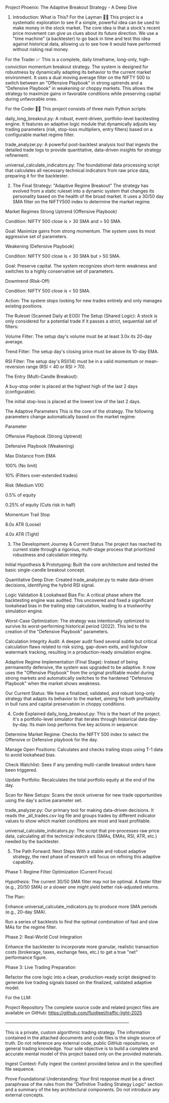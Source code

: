 Project Phoenix: The Adaptive Breakout Strategy - A Deep Dive
1. Introduction: What is This?
For the Layman 🧑‍💼
This project is a systematic exploration to see if a simple, powerful idea can be used to make money in the stock market. The core idea is that a stock's recent price movement can give us clues about its future direction. We use a "time machine" (a backtester) to go back in time and test this idea against historical data, allowing us to see how it would have performed without risking real money.

For the Trader 📈
This is a complete, daily timeframe, long-only, high-conviction momentum breakout strategy. The system is designed for robustness by dynamically adapting its behavior to the current market environment. It uses a dual moving average filter on the NIFTY 500 to switch between an "Offensive Playbook" in strong uptrends and a "Defensive Playbook" in weakening or choppy markets. This allows the strategy to maximize gains in favorable conditions while preserving capital during unfavorable ones.

For the Coder 👨‍💻
This project consists of three main Python scripts:

daily_long_breakout.py: A robust, event-driven, portfolio-level backtesting engine. It features an adaptive logic module that dynamically adjusts key trading parameters (risk, stop-loss multipliers, entry filters) based on a configurable market regime filter.

trade_analyzer.py: A powerful post-backtest analysis tool that ingests the detailed trade logs to provide quantitative, data-driven insights for strategy refinement.

universal_calculate_indicators.py: The foundational data processing script that calculates all necessary technical indicators from raw price data, preparing it for the backtester.

2. The Final Strategy: "Adaptive Regime Breakout"
The strategy has evolved from a static ruleset into a dynamic system that changes its personality based on the health of the broad market. It uses a 30/50 day SMA filter on the NIFTY500 index to determine the market regime.

Market Regimes
Strong Uptrend (Offensive Playbook)

Condition: NIFTY 500 close is > 30 SMA and > 50 SMA.

Goal: Maximize gains from strong momentum. The system uses its most aggressive set of parameters.

Weakening (Defensive Playbook)

Condition: NIFTY 500 close is < 30 SMA but > 50 SMA.

Goal: Preserve capital. The system recognizes short-term weakness and switches to a highly conservative set of parameters.

Downtrend (Risk-Off)

Condition: NIFTY 500 close is < 50 SMA.

Action: The system stops looking for new trades entirely and only manages existing positions.

The Ruleset (Scanned Daily at EOD)
The Setup (Shared Logic):
A stock is only considered for a potential trade if it passes a strict, sequential set of filters:

Volume Filter: The setup day's volume must be at least 3.0x its 20-day average.

Trend Filter: The setup day's closing price must be above its 10-day EMA.

RSI Filter: The setup day's RSI(14) must be in a valid momentum or mean-reversion range (RSI < 40 or RSI > 70).

The Entry (Multi-Candle Breakout):

A buy-stop order is placed at the highest high of the last 2 days (configurable).

The initial stop-loss is placed at the lowest low of the last 2 days.

The Adaptive Parameters
This is the core of the strategy. The following parameters change automatically based on the market regime:

Parameter

Offensive Playbook (Strong Uptrend)

Defensive Playbook (Weakening)

Max Distance from EMA

100% (No limit)

10% (Filters over-extended trades)

Risk (Medium VIX)

0.5% of equity

0.25% of equity (Cuts risk in half)

Momentum Trail Stop

8.0x ATR (Loose)

4.0x ATR (Tight)

3. The Development Journey & Current Status
The project has reached its current state through a rigorous, multi-stage process that prioritized robustness and calculation integrity.

Initial Hypothesis & Prototyping: Built the core architecture and tested the basic single-candle breakout concept.

Quantitative Deep Dive: Created trade_analyzer.py to make data-driven decisions, identifying the hybrid RSI signal.

Logic Validation & Lookahead Bias Fix: A critical phase where the backtesting engine was audited. This uncovered and fixed a significant lookahead bias in the trailing stop calculation, leading to a trustworthy simulation engine.

Worst-Case Optimization: The strategy was intentionally optimized to survive its worst-performing historical period (2022). This led to the creation of the "Defensive Playbook" parameters.

Calculation Integrity Audit: A deeper audit fixed several subtle but critical calculation flaws related to risk sizing, gap-down exits, and high/low watermark tracking, resulting in a production-ready simulation engine.

Adaptive Regime Implementation (Final Stage): Instead of being permanently defensive, the system was upgraded to be adaptive. It now uses the "Offensive Playbook" from the original profitable model during strong markets and automatically switches to the hardened "Defensive Playbook" when the market shows weakness.

Our Current Status:
We have a finalized, validated, and robust long-only strategy that adapts its behavior to the market, aiming for both profitability in bull runs and capital preservation in choppy conditions.

4. Code Explained
daily_long_breakout.py: This is the heart of the project. It's a portfolio-level simulator that iterates through historical data day-by-day. Its main loop performs five key actions in sequence:

Determine Market Regime: Checks the NIFTY 500 index to select the Offensive or Defensive playbook for the day.

Manage Open Positions: Calculates and checks trailing stops using T-1 data to avoid lookahead bias.

Check Watchlist: Sees if any pending multi-candle breakout orders have been triggered.

Update Portfolio: Recalculates the total portfolio equity at the end of the day.

Scan for New Setups: Scans the stock universe for new trade opportunities using the day's active parameter set.

trade_analyzer.py: Our primary tool for making data-driven decisions. It reads the _all_trades.csv log file and groups trades by different indicator values to show which market conditions are most and least profitable.

universal_calculate_indicators.py: The script that pre-processes raw price data, calculating all the technical indicators (SMAs, EMAs, RSI, ATR, etc.) needed by the backtester.

5. The Path Forward: Next Steps
With a stable and robust adaptive strategy, the next phase of research will focus on refining this adaptive capability.

Phase 1: Regime Filter Optimization (Current Focus)

Hypothesis: The current 30/50 SMA filter may not be optimal. A faster filter (e.g., 20/50 SMA) or a slower one might yield better risk-adjusted returns.

The Plan:

Enhance universal_calculate_indicators.py to produce more SMA periods (e.g., 20-day SMA).

Run a series of backtests to find the optimal combination of fast and slow MAs for the regime filter.

Phase 2: Real-World Cost Integration

Enhance the backtester to incorporate more granular, realistic transaction costs (brokerage, taxes, exchange fees, etc.) to get a true "net" performance figure.

Phase 3: Live Trading Preparation

Refactor the core logic into a clean, production-ready script designed to generate live trading signals based on the finalized, validated adaptive model.

For the LLM:

Project Repository
The complete source code and related project files are available on GitHub:
https://github.com/fluidjeel/traffic-light-2025

————————————————————————————

This is a private, custom algorithmic trading strategy. The information contained in the attached documents and code files is the single source of truth. Do not reference any external code, public GitHub repositories, or general trading knowledge. Your sole objective is to build a complete and accurate mental model of this project based only on the provided materials.

Ingest Context: Fully ingest the context provided below and in the specified file sequence.

Prove Foundational Understanding: Your first response must be a direct paraphrase of the rules from the "Definitive Trading Strategy Logic" section and a summary of the key architectural components. Do not introduce any external concepts.